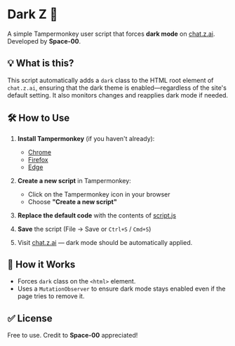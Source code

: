 # Dark Z 🌙 

A simple Tampermonkey user script that forces **dark mode** on [chat.z.ai](https://chat.z.ai).
Developed by **Space-00**.

## 💡 What is this?

This script automatically adds a `dark` class to the HTML root element of `chat.z.ai`, ensuring that the dark theme is enabled—regardless of the site's default setting. It also monitors changes and reapplies dark mode if needed.

## 🛠️ How to Use

1. **Install Tampermonkey** (if you haven't already):

   * [Chrome](https://tampermonkey.net/?ext=dhdg&browser=chrome)
   * [Firefox](https://tampermonkey.net/?ext=dhdg&browser=firefox)
   * [Edge](https://tampermonkey.net/?ext=dhdg&browser=edge)

2. **Create a new script** in Tampermonkey:

   * Click on the Tampermonkey icon in your browser
   * Choose **"Create a new script"**

3. **Replace the default code** with the contents of [script.js]()

4. **Save** the script (File → Save or `Ctrl+S` / `Cmd+S`)

5. Visit [chat.z.ai](https://chat.z.ai) — dark mode should be automatically applied.




## 🧠 How it Works

* Forces `dark` class on the `<html>` element.
* Uses a `MutationObserver` to ensure dark mode stays enabled even if the page tries to remove it.

## ✅ License

Free to use. Credit to **Space-00** appreciated!
 
